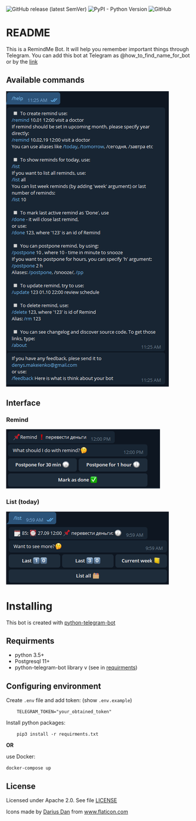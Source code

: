 ![GitHub release (latest SemVer)](https://img.shields.io/github/v/release/dmakeienko/remind_me_bot?style=flat-square) ![PyPI - Python Version](https://img.shields.io/pypi/pyversions/python-telegram-bot) ![GitHub](https://img.shields.io/github/license/dmakeienko/remind_me_bot) 


# README

This is a RemindMe Bot. It will help you remember important things through Telegram.
You can add this bot at Telegram as @how_to_find_name_for_bot or by the [link](https://t.me/how_to_find_name_for_bot)

## Available commands

![Help](media/bot.png)


## Interface

### Remind
![Remind](media/remind.png)

### List (today)
![List](media/list.png)


# Installing

This bot is created with [python-telegram-bot](https://github.com/python-telegram-bot/python-telegram-bot)

## Requirments

 - python 3.5+
 - Postgresql 11+
 - python-telegram-bot library v (see in [requirments](requirments.txt))

## Configuring environment

Create `.env` file and add token: (show `.env.example`)
```
    TELEGRAM_TOKEN="your_obtained_token"
```

Install python packages:
```
    pip3 install -r requirments.txt
```

**OR**

use Docker:
```
docker-compose up 
```

## License

Licensed under Apache 2.0. See file [LICENSE](LICENCE)

Icons made by <a href="http://www.dariusdan.com/" title="Darius Dan">Darius Dan</a> from <a href="https://www.flaticon.com/" title="Flaticon"> www.flaticon.com</a>

